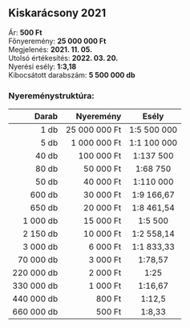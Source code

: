 ## Kiskarácsony 2021

Ár: **500 Ft**<br/>
Főnyeremény: **25 000 000 Ft**<br/>
Megjelenés: **2021. 11. 05.**<br/>
Utolsó értékesítés: **2022. 03. 20.**<br/>
Nyerési esély: **1:3,18**<br/>
Kibocsátott darabszám: **5 500 000 db**<br/>

### Nyereménystruktúra:
Darab|Nyeremény|Esély
---:|---:|:---:
1 db|25 000 000 Ft|1:5 500 000
5 db|1 000 000 Ft|1:1 100 000
40 db|100 000 Ft|1:137 500
80 db|50 000 Ft|1:68 750
50 db|40 000 Ft|1:110 000
600 db|30 000 Ft|1:9 166,67
650 db|20 000 Ft|1:8 461,54
1 000 db|15 000 Ft|1:5 500
2 150 db|10 000 Ft|1:2 558,14
3 000 db|6 000 Ft|1:1 833,33
70 000 db|3 000 Ft|1:78,57
220 000 db|2 000 Ft|1:25
330 000 db|1 000 Ft|1:16,67
440 000 db|800 Ft|1:12,5
660 000 db|500 Ft|1:8,33
